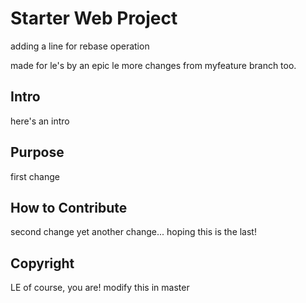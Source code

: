 # Starter Web Project

adding a line for rebase operation

made for le's by an epic le
more changes from myfeature branch too.

## Intro

here's an intro

## Purpose

first change 

## How to Contribute

second change
yet another change...
hoping this is the last!

## Copyright

LE
of course, you are!
modify this in master 
